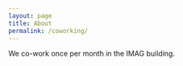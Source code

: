 ```yaml
---
layout: page
title: About
permalink: /coworking/
---
```


We co-work once per month in the IMAG building.
